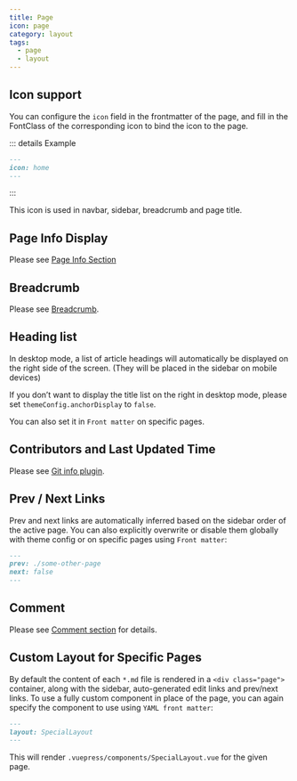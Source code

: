 ```yaml
---
title: Page
icon: page
category: layout
tags:
  - page
  - layout
---
```


## Icon support

You can configure the `icon` field in the frontmatter of the page, and fill in the FontClass of the corresponding icon to bind the icon to the page.

::: details Example

```md
---
icon: home
---
```

:::

This icon is used in navbar, sidebar, breadcrumb and page title.

## Page Info Display

Please see [Page Info Section](../feature/page-info.md)

## Breadcrumb

Please see [Breadcrumb](breadcrumb.md).

## Heading list

In desktop mode, a list of article headings will automatically be displayed on the right side of the screen. (They will be placed in the sidebar on mobile devices)

If you don’t want to display the title list on the right in desktop mode, please set `themeConfig.anchorDisplay` to `false`.

You can also set it in `Front matter` on specific pages.

## Contributors and Last Updated Time

Please see [Git info plugin](../feature/git.md).

## Prev / Next Links

Prev and next links are automatically inferred based on the sidebar order of the active page. You can also explicitly overwrite or disable them globally with theme config or on specific pages using `Front matter`:

```md
---
prev: ./some-other-page
next: false
---
```

## Comment

Please see [Comment section](../feature/comment.md) for details.

## Custom Layout for Specific Pages

By default the content of each `*.md` file is rendered in a `<div class="page">` container, along with the sidebar, auto-generated edit links and prev/next links. To use a fully custom component in place of the page, you can again specify the component to use using `YAML front matter`:

```md
---
layout: SpecialLayout
---
```

This will render `.vuepress/components/SpecialLayout.vue` for the given page.
